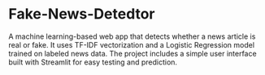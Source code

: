# Fake-News-Detedtor
A machine learning-based web app that detects whether a news article is real or fake. It uses TF-IDF vectorization and a Logistic Regression model trained on labeled news data. The project includes a simple user interface built with Streamlit for easy testing and prediction.
